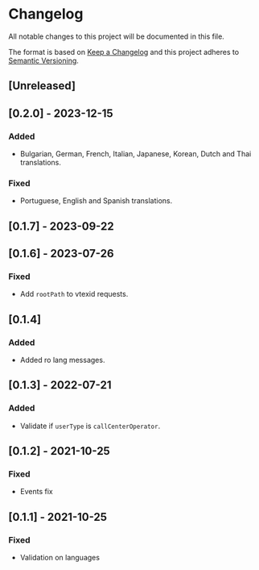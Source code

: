 # Changelog

All notable changes to this project will be documented in this file.

The format is based on [Keep a Changelog](http://keepachangelog.com/en/1.0.0/)
and this project adheres to [Semantic Versioning](http://semver.org/spec/v2.0.0.html).

## [Unreleased]

## [0.2.0] - 2023-12-15

### Added

- Bulgarian, German, French, Italian, Japanese, Korean, Dutch and Thai translations.

### Fixed

- Portuguese, English and Spanish translations.

## [0.1.7] - 2023-09-22

## [0.1.6] - 2023-07-26

### Fixed

- Add `rootPath` to vtexid requests.

## [0.1.4]

### Added

- Added ro lang messages.

## [0.1.3] - 2022-07-21

### Added

- Validate if `userType` is `callCenterOperator`.

## [0.1.2] - 2021-10-25

### Fixed 

- Events fix

## [0.1.1] - 2021-10-25

### Fixed

- Validation on languages
